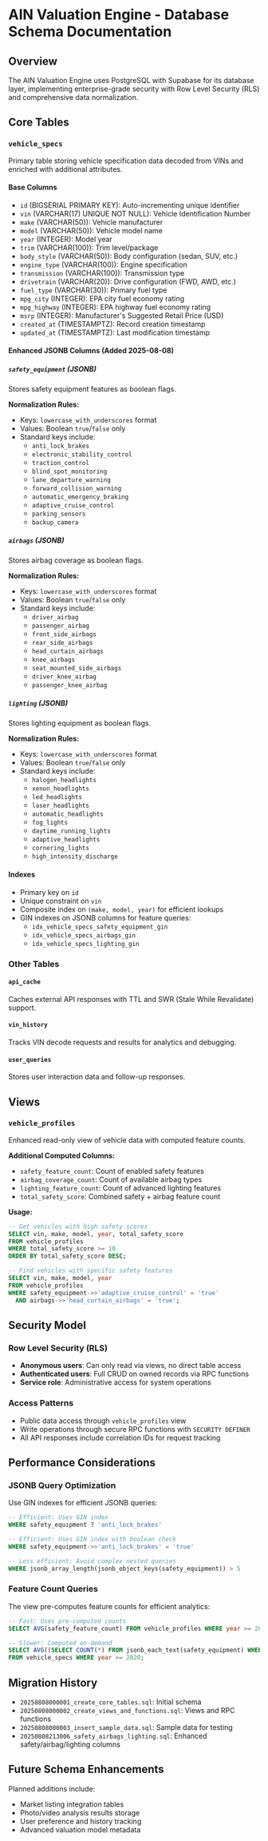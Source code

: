 # AIN Valuation Engine - Database Schema Documentation

## Overview

The AIN Valuation Engine uses PostgreSQL with Supabase for its database layer, implementing enterprise-grade security with Row Level Security (RLS) and comprehensive data normalization.

## Core Tables

### `vehicle_specs`

Primary table storing vehicle specification data decoded from VINs and enriched with additional attributes.

#### Base Columns
- `id` (BIGSERIAL PRIMARY KEY): Auto-incrementing unique identifier
- `vin` (VARCHAR(17) UNIQUE NOT NULL): Vehicle Identification Number
- `make` (VARCHAR(50)): Vehicle manufacturer
- `model` (VARCHAR(50)): Vehicle model name  
- `year` (INTEGER): Model year
- `trim` (VARCHAR(100)): Trim level/package
- `body_style` (VARCHAR(50)): Body configuration (sedan, SUV, etc.)
- `engine_type` (VARCHAR(100)): Engine specification
- `transmission` (VARCHAR(100)): Transmission type
- `drivetrain` (VARCHAR(20)): Drive configuration (FWD, AWD, etc.)
- `fuel_type` (VARCHAR(30)): Primary fuel type
- `mpg_city` (INTEGER): EPA city fuel economy rating
- `mpg_highway` (INTEGER): EPA highway fuel economy rating
- `msrp` (INTEGER): Manufacturer's Suggested Retail Price (USD)
- `created_at` (TIMESTAMPTZ): Record creation timestamp
- `updated_at` (TIMESTAMPTZ): Last modification timestamp

#### Enhanced JSONB Columns (Added 2025-08-08)

##### `safety_equipment` (JSONB)
Stores safety equipment features as boolean flags.

**Normalization Rules:**
- Keys: `lowercase_with_underscores` format
- Values: Boolean `true`/`false` only
- Standard keys include:
  - `anti_lock_brakes`
  - `electronic_stability_control`
  - `traction_control`
  - `blind_spot_monitoring`
  - `lane_departure_warning`
  - `forward_collision_warning`
  - `automatic_emergency_braking`
  - `adaptive_cruise_control`
  - `parking_sensors`
  - `backup_camera`

##### `airbags` (JSONB)
Stores airbag coverage as boolean flags.

**Normalization Rules:**
- Keys: `lowercase_with_underscores` format
- Values: Boolean `true`/`false` only
- Standard keys include:
  - `driver_airbag`
  - `passenger_airbag`
  - `front_side_airbags`
  - `rear_side_airbags`
  - `head_curtain_airbags`
  - `knee_airbags`
  - `seat_mounted_side_airbags`
  - `driver_knee_airbag`
  - `passenger_knee_airbag`

##### `lighting` (JSONB)
Stores lighting equipment as boolean flags.

**Normalization Rules:**
- Keys: `lowercase_with_underscores` format
- Values: Boolean `true`/`false` only
- Standard keys include:
  - `halogen_headlights`
  - `xenon_headlights`
  - `led_headlights`
  - `laser_headlights`
  - `automatic_headlights`
  - `fog_lights`
  - `daytime_running_lights`
  - `adaptive_headlights`
  - `cornering_lights`
  - `high_intensity_discharge`

#### Indexes
- Primary key on `id`
- Unique constraint on `vin`
- Composite index on `(make, model, year)` for efficient lookups
- GIN indexes on JSONB columns for feature queries:
  - `idx_vehicle_specs_safety_equipment_gin`
  - `idx_vehicle_specs_airbags_gin`
  - `idx_vehicle_specs_lighting_gin`

### Other Tables

#### `api_cache`
Caches external API responses with TTL and SWR (Stale While Revalidate) support.

#### `vin_history`
Tracks VIN decode requests and results for analytics and debugging.

#### `user_queries`
Stores user interaction data and follow-up responses.

## Views

### `vehicle_profiles`

Enhanced read-only view of vehicle data with computed feature counts.

**Additional Computed Columns:**
- `safety_feature_count`: Count of enabled safety features
- `airbag_coverage_count`: Count of available airbag types
- `lighting_feature_count`: Count of advanced lighting features
- `total_safety_score`: Combined safety + airbag feature count

**Usage:**
```sql
-- Get vehicles with high safety scores
SELECT vin, make, model, year, total_safety_score 
FROM vehicle_profiles 
WHERE total_safety_score >= 10
ORDER BY total_safety_score DESC;

-- Find vehicles with specific safety features
SELECT vin, make, model, year
FROM vehicle_profiles 
WHERE safety_equipment->>'adaptive_cruise_control' = 'true'
  AND airbags->>'head_curtain_airbags' = 'true';
```

## Security Model

### Row Level Security (RLS)
- **Anonymous users**: Can only read via views, no direct table access
- **Authenticated users**: Full CRUD on owned records via RPC functions
- **Service role**: Administrative access for system operations

### Access Patterns
- Public data access through `vehicle_profiles` view
- Write operations through secure RPC functions with `SECURITY DEFINER`
- All API responses include correlation IDs for request tracking

## Performance Considerations

### JSONB Query Optimization
Use GIN indexes for efficient JSONB queries:
```sql
-- Efficient: Uses GIN index
WHERE safety_equipment ? 'anti_lock_brakes'

-- Efficient: Uses GIN index with boolean check
WHERE safety_equipment->>'anti_lock_brakes' = 'true'

-- Less efficient: Avoid complex nested queries
WHERE jsonb_array_length(jsonb_object_keys(safety_equipment)) > 5
```

### Feature Count Queries
The view pre-computes feature counts for efficient analytics:
```sql
-- Fast: Uses pre-computed counts
SELECT AVG(safety_feature_count) FROM vehicle_profiles WHERE year >= 2020;

-- Slower: Computed on-demand
SELECT AVG((SELECT COUNT(*) FROM jsonb_each_text(safety_equipment) WHERE value::boolean = true))
FROM vehicle_specs WHERE year >= 2020;
```

## Migration History

- `20250808000001_create_core_tables.sql`: Initial schema
- `20250808000002_create_views_and_functions.sql`: Views and RPC functions  
- `20250808000003_insert_sample_data.sql`: Sample data for testing
- `20250808213006_safety_airbags_lighting.sql`: Enhanced safety/airbag/lighting columns

## Future Schema Enhancements

Planned additions include:
- Market listing integration tables
- Photo/video analysis results storage
- User preference and history tracking
- Advanced valuation model metadata
